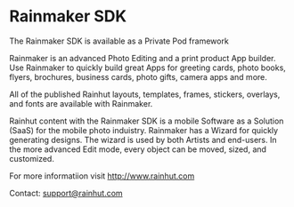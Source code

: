 # Rainmaker SDK 

The Rainmaker SDK is available as a Private Pod framework

Rainmaker is an advanced Photo Editing and a print product App builder. Use Rainmaker to quickly build great Apps for greeting cards, photo books, flyers, brochures, business cards, photo gifts, camera apps and more.

All of the published Rainhut layouts, templates, frames, stickers, overlays, and fonts are available with Rainmaker. 

Rainhut content with the Rainmaker SDK is a mobile Software as a Solution (SaaS) for the mobile photo induistry. Rainmaker has a Wizard for quickly generating designs. The wizard is used by both Artists and end-users. In the more advanced Edit mode, every object can be moved, sized, and customized.   

For more informatiion visit http://www.rainhut.com

Contact: support@rainhut.com

